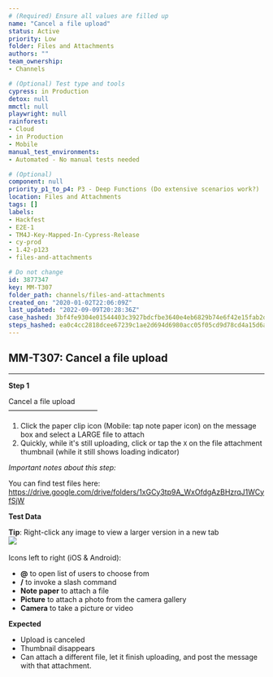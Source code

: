 ```yaml
---
# (Required) Ensure all values are filled up
name: "Cancel a file upload"
status: Active
priority: Low
folder: Files and Attachments
authors: ""
team_ownership: 
- Channels

# (Optional) Test type and tools
cypress: in Production
detox: null
mmctl: null
playwright: null
rainforest: 
- Cloud
- in Production
- Mobile
manual_test_environments: 
- Automated - No manual tests needed

# (Optional)
component: null
priority_p1_to_p4: P3 - Deep Functions (Do extensive scenarios work?)
location: Files and Attachments
tags: []
labels: 
- Hackfest
- E2E-1
- TM4J-Key-Mapped-In-Cypress-Release
- cy-prod
- 1.42-p123
- files-and-attachments

# Do not change
id: 3877347
key: MM-T307
folder_path: channels/files-and-attachments
created_on: "2020-01-02T22:06:09Z"
last_updated: "2022-09-09T20:28:36Z"
case_hashed: 3bf4fe9304e01544403c3927bdcfbe3640e4eb6829b74e6f42e15fab2d28702755ef84819b83765e7e79e421dac0450d
steps_hashed: ea0c4cc2818dcee67239c1ae2d694d6980acc05f05cd9d78cd4a15d6aa37c843c30ab03f8aec6d95ea3a10c81b9bdda2
---
```


## MM-T307: Cancel a file upload

---

**Step 1**

Cancel a file upload\
–––––––––––––––––––––––––

1. Click the paper clip icon (Mobile: tap note paper icon) on the message box and select a LARGE file to attach
2. Quickly, while it's still uploading, click or tap the `X` on the file attachment thumbnail (while it still shows loading indicator)

_Important notes about this step:_

You can find test files here: [](https://drive.google.com/drive/folders/1xGCy3tp9A_WxOfdgAzBHzrqJ1WCyfSjW) <https://drive.google.com/drive/folders/1xGCy3tp9A_WxOfdgAzBHzrqJ1WCyfSjW>

**Test Data**

**Tip**: Right-click any image to view a larger version in a new tab\
![](https://smartbear-tm4j-prod-us-west-2-attachment-rich-text.s3.us-west-2.amazonaws.com/embedded-f3277290f945470c4add5d21ef3dc7ca7b74388fc7152bfb6b99ae58c66a95a8-1602873689044-1602873689044.png)\
\
Icons left to right (iOS & Android):

- **@** to open list of users to choose from
- **/** to invoke a slash command
- **Note paper** to attach a file
- **Picture** to attach a photo from the camera gallery
- **Camera** to take a picture or video

**Expected**

- Upload is canceled
- Thumbnail disappears
- Can attach a different file, let it finish uploading, and post the message with that attachment.
